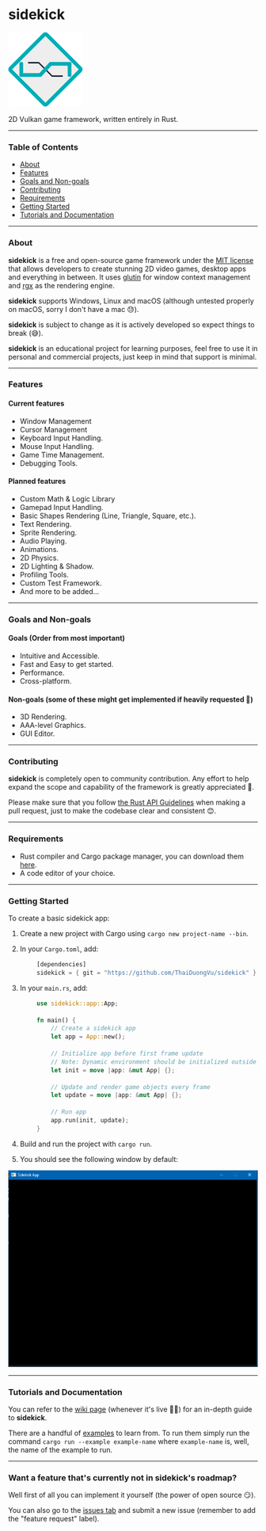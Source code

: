 # sidekick

<img src="images/logo.png"/>

2D Vulkan game framework, written entirely in Rust.

---

### Table of Contents
- [About](#about)
- [Features](#features)
- [Goals and Non-goals](#goals-and-non-goals)
- [Contributing](#contributing)
- [Requirements](#requirements)
- [Getting Started](#getting-started)
- [Tutorials and Documentation](#tutorials-and-documentation)

---

### About

**sidekick** is a free and open-source game framework under the [MIT license](LICENSE) that allows developers to create stunning 2D video games, desktop apps and everything in between. It uses [glutin](https://github.com/rust-windowing/glutin) for window context management and [rgx](https://github.com/cloudhead/rgx) as the rendering engine.

**sidekick** supports Windows, Linux and macOS (although untested properly on macOS, sorry I don't have a mac 😓).

**sidekick** is subject to change as it is actively developed so expect things to break (😅).

**sidekick** is an educational project for learning purposes, feel free to use it in personal and commercial projects, just keep in mind that support is minimal.

---

### Features

#### Current features
- Window Management
- Cursor Management
- Keyboard Input Handling.
- Mouse Input Handling.
- Game Time Management.
- Debugging Tools.

#### Planned features
- Custom Math & Logic Library
- Gamepad Input Handling.
- Basic Shapes Rendering (Line, Triangle, Square, etc.).
- Text Rendering.
- Sprite Rendering.
- Audio Playing.
- Animations.
- 2D Physics.
- 2D Lighting & Shadow.
- Profiling Tools.
- Custom Test Framework.
- And more to be added...

---

### Goals and Non-goals

#### Goals (Order from most important)
- Intuitive and Accessible.
- Fast and Easy to get started.
- Performance.
- Cross-platform.

#### Non-goals (some of these might get implemented if heavily requested 🤔)
- 3D Rendering.
- AAA-level Graphics.
- GUI Editor.

---

### Contributing

**sidekick** is completely open to community contribution. Any effort to help expand the scope and capability of the framework is greatly appreciated 🤗.

Please make sure that you follow [the Rust API Guidelines](https://rust-lang.github.io/api-guidelines/) when making a pull request, just to make the codebase clear and consistent 😊.

---

### Requirements

- Rust compiler and Cargo package manager, you can download them [here](https://www.rust-lang.org/).
- A code editor of your choice.

---

### Getting Started

To create a basic sidekick app:

1. Create a new project with Cargo using `cargo new project-name --bin`.

2. In your `Cargo.toml`, add:

```rust
        [dependencies]
        sidekick = { git = "https://github.com/ThaiDuongVu/sidekick" }
```

3. In your `main.rs`, add:
```rust
        use sidekick::app::App;

        fn main() {
            // Create a sidekick app
            let app = App::new();
            
            // Initialize app before first frame update
            // Note: Dynamic environment should be initialized outside of init
            let init = move |app: &mut App| {};
            
            // Update and render game objects every frame
            let update = move |app: &mut App| {};

            // Run app
            app.run(init, update);
        }
```

4. Build and run the project with `cargo run`.

5. You should see the following window by default: 
<img src="./images/window.png" width=600/>

---

### Tutorials and Documentation

You can refer to the [wiki page](https://github.com/ThaiDuongVu/sidekick/wiki) (whenever it's live 🤷‍♂️) for an in-depth guide to **sidekick**.

There are a handful of [examples](./examples) to learn from. To run them simply run the command `cargo run --example example-name` where `example-name` is, well, the name of the example to run.

---

### Want a feature that's currently not in sidekick's roadmap?

Well first of all you can implement it yourself (the power of open source 😏).

You can also go to the [issues tab](https://github.com/ThaiDuongVu/sidekick/issues) and submit a new issue (remember to add the "feature request" label).

